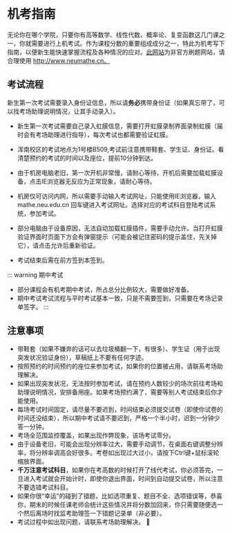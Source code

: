 # 机考指南
无论你在哪个学院，只要你有高等数学、线性代数、概率论、复变函数这几门课之一，你就需要进行上机考试。作为课程分数的重要组成成分之一，特此为机考写下指南，以便新生能快速掌握流程及各种情况的应对。<a href='http://www.neumathe.cn/'>此网站</a>为非官方刷题网站，请合理使用 http://www.neumathe.cn。
## 考试流程
 新生第一次考试需要录入身份证信息，所以请**务必**携带身份证（如果真忘带了，可以找考场助理说明情况，让其手动录入）。

- 新生第一次考试需要自己录入虹膜信息，需要打开虹膜录制界面录制虹膜（届时会有考场助理进行指导），每次考试也都需要验证虹膜。

- 浑南校区的考试地点为1号楼B509,考试前注意携带鞋套、学生证、身份证。看清楚预约的考试的时间以及座位，提前10分钟到达。

- 由于机房电脑老旧，第一次开机非常慢，请耐心等待，开机后需要加载虹膜设备，点击IE浏览器无反应为正常现象，请耐心等待。

- 机房仅可访问内网，所以需要手动输入考试网址，只能使用IE浏览器，输入 mathe.neu.edu.cn 回车键进入考试网址。选择对应的考试科目登陆考试系统，参加考试。
  
- 部分电脑由于设备原因，无法自动加载虹膜插件，需要手动允许。当打开虹膜验证界面时页面下方会有弹窗提示（可能会被记住密码的提示盖住，先关掉它），请点击允许后重新验证。

- 考试结束后需在前方签到本签到。

::: warning 期中考试
- 部分课程会有机考期中考试，所占总分比例较大，需要做好准备。
- 期中考试考试流程与平时考试基本一致，只是不需要签到，只需要在考场记录单签字。
:::
## 注意事项
- 带鞋套（如果不嫌弃的话可以去垃圾桶翻一下，有很多）、学生证（用于出现突发状况验证身份），草稿纸上不要有任何字迹。
- 按照预约的时间预约的座位来参加考试，如果你的位置被占用，请联系考场助理解决。
- 如果出现突发状况，无法按时参加考试，请在预约人数较少的场次前往考场和助理说明情况，安排备用座。如果考场预约满了，需要等别人考试结束后你才能使用。
- 每场考试时间固定，请尽量不要迟到，时间结束必须提交试卷（即使你试卷的时间还没结束），所以期中考试请不要迟到，严格一个半小时，迟到一分钟少答一分钟。
- 考场全范围监控覆盖，如果出现作弊现象，该场考试零分。
- 由于设备老旧，可能会出现分辨率过大，需要手动调节，在桌面右键调整分辨率，将分辨率调高会好很多。考卷如出现过大过小，请按下Ctrl键+鼠标滚轮缩放界面。
- **千万注意考试科目**，如果你在考高数的时候打开了线代考试，你必须答完，一旦进入考试就会开始计时，即使你退出界面，时间到自动提交试卷，所以注意不要选错考试科目。
- 如果你很“幸运”的碰到了错题，比如选项重复、题目不全、选项错误等，恭喜你，期末的时候任课老师会统计这些情况并将分数加回来，你只需要随便选一个然后离场时找监考助理签一下错题记录单（非必要）。
- 考试过程中如出现问题，请联系考场助理解决。
:100:


